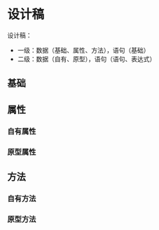 # 设计稿

设计稿：

- 一级：数据（基础、属性、方法），语句（基础）
- 二级：数据（自有、原型），语句（语句、表达式）

## 基础

## 属性

### 自有属性

### 原型属性

## 方法

### 自有方法

### 原型方法

